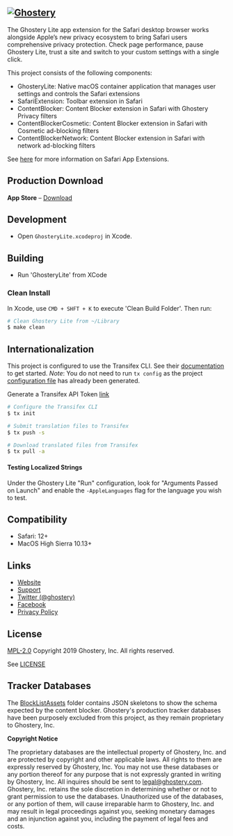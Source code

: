 [![Ghostery](https://www.ghostery.com/wp-content/themes/ghostery/assets/prod/images/github/ghostery_logo.svg)](https://www.ghostery.com)
---

The Ghostery Lite app extension for the Safari desktop browser works alongside Apple’s new privacy ecosystem to bring Safari users comprehensive privacy protection. Check page performance, pause Ghostery Lite, trust a site and switch to your custom settings with a single click.

This project consists of the following components:

+ GhosteryLite: Native macOS container application that manages user settings and controls the Safari extensions
+ SafariExtension: Toolbar extension in Safari
+ ContentBlocker:  Content Blocker extension in Safari with Ghostery Privacy filters
+ ContentBlockerCosmetic:  Content Blocker extension in Safari with Cosmetic ad-blocking filters
+ ContentBlockerNetwork:  Content Blocker extension in Safari with network ad-blocking filters

See [here](https://developer.apple.com/library/archive/documentation/General/Conceptual/ExtensibilityPG/ExtensionOverview.html#//apple_ref/doc/uid/TP40014214-CH2-SW2) for more information on Safari App Extensions.

## Production Download
**App Store** &ndash; [Download](https://itunes.apple.com/us/app/ghostery-lite/id1436953057?utm_source=github.com)

## Development

+ Open `GhosteryLite.xcodeproj` in Xcode.

## Building

+ Run 'GhosteryLite' from XCode

### Clean Install

In Xcode, use `CMD + SHFT + K` to execute 'Clean Build Folder'. Then run:  

```sh
# Clean Ghostery Lite from ~/Library
$ make clean
```

## Internationalization

This project is configured to use the Transifex CLI. See their [documentation](https://docs.transifex.com/client/installing-the-client) to get started. *Note*:  You do not need to run `tx config` as the project [configuration file](.tx/config) has already been generated.

Generate a Transifex API Token [link](https://www.transifex.com/user/settings/api/)

```sh
# Configure the Transifex CLI
$ tx init
```

```sh
# Submit translation files to Transifex
$ tx push -s
```

```sh
# Download translated files from Transifex
$ tx pull -a
```
#### Testing Localized Strings

Under the Ghostery Lite "Run" configuration, look for "Arguments Passed on Launch" and enable the `-AppleLanguages` flag for the language you wish to test.   

## Compatibility

+ Safari: 12+
+ MacOS High Sierra 10.13+

## Links
+ [Website](https://ghostery.com/)
+ [Support](https://www.ghostery.com/support/)
+ [Twitter (@ghostery)](https://twitter.com/ghostery)
+ [Facebook](https://www.facebook.com/ghostery)
+ [Privacy Policy](https://www.ghostery.com/about-ghostery/browser-extension-privacy-policy/)

## License
[MPL-2.0](https://www.mozilla.org/en-US/MPL/2.0/) Copyright 2019 Ghostery, Inc. All rights reserved.

See [LICENSE](LICENSE)

## Tracker Databases
The [BlockListAssets](GhosteryLite/Resources/BlockListAssets) folder contains JSON skeletons to show the schema expected by the content blocker. Ghostery's production tracker databases have been purposely excluded from this project, as they remain proprietary to Ghostery, Inc.

**Copyright Notice**

The proprietary databases are the intellectual property of Ghostery, Inc. and are protected by copyright and other applicable laws. All rights to them are expressly reserved by Ghostery, Inc. You may not use these databases or any portion thereof for any purpose that is not expressly granted in writing by Ghostery, Inc. All inquires should be sent to [legal@ghostery.com](legal@ghostery.com).  Ghostery, Inc. retains the sole discretion in determining whether or not to grant permission to use the databases. Unauthorized use of the databases, or any portion of them, will cause irreparable harm to Ghostery, Inc. and may result in legal proceedings against you, seeking monetary damages and an injunction against you, including the payment of legal fees and costs.
